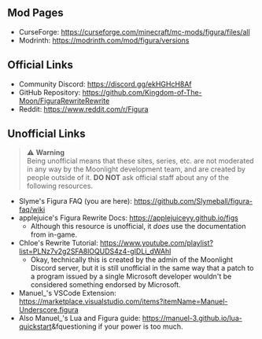 ## Mod Pages

- CurseForge: <https://curseforge.com/minecraft/mc-mods/figura/files/all>
- Modrinth: <https://modrinth.com/mod/figura/versions>

## Official Links

- Community Discord: <https://discord.gg/ekHGHcH8Af>
- GitHub Repository: <https://github.com/Kingdom-of-The-Moon/FiguraRewriteRewrite>
- Reddit: <https://www.reddit.com/r/Figura>

## Unofficial Links

> :warning: **Warning**  
> Being unofficial means that these sites, series, etc. are not moderated in any way by the Moonlight development team, and are created by people outside of it. **DO NOT** ask official staff about any of the following resources. 

- Slyme's Figura FAQ (you are here): <https://github.com/Slymeball/figura-faq/wiki>
- applejuice's Figura Rewrite Docs: <https://applejuiceyy.github.io/figs>
    - Although this resource is unofficial, it *does* use the documentation from in-game.
- Chloe's Rewrite Tutorial: <https://www.youtube.com/playlist?list=PLNz7v2g2SFA8lOQUDS4z4-gIDLi_dWAhl>
    - Okay, technically this is created by the admin of the Moonlight Discord server, but it is still unofficial in the same way that a patch to a program issued by a single Microsoft developer wouldn't be considered something endorsed by Microsoft.
- Manuel_'s VSCode Extension: <https://marketplace.visualstudio.com/items?itemName=Manuel-Underscore.figura>
- Also Manuel_'s Lua and Figura guide: <https://manuel-3.github.io/lua-quickstart>&fquestioning if your power is too much.